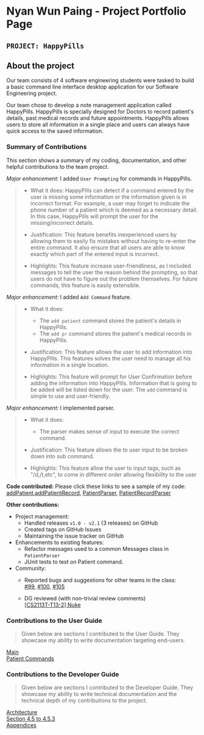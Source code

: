 # Nyan Wun Paing - Project Portfolio Page

## `PROJECT: HappyPills`

## About the project
Our team consists of 4 software engineering students were tasked to build a basic command line interface desktop 
application for our Software Engineering project.

Our team chose to develop a note management application called HappyPills. HappyPills is specially designed for 
Doctors to record patient's details, past medical records and future appointments. HappyPills allows users
to store all information in a single place and users can always have quick access to the saved information.

### Summary of Contributions
This section shows a summary of my coding, documentation, and other helpful contributions to the team project.

*Major enhancement:* I added `User Prompting` for commands in HappyPills.
>   + What it does: HappyPills can detect if a command entered by the user is missing some information or the 
>   information given is in incorrect format. For example, a user may forget to indicate the phone number of a patient
>   which is deemed as a necessary detail. In this case, HappyPills will prompt the user for the missing/incorrect 
>   details.
>
>   + Justification: This feature benefits inexperienced users by allowing them to easily fix mistakes without having to
>   re-enter the entire command. It also ensure that all users are able to know exactly which part of the entered input 
>   is incorrect.
>
>   + Highlights: This feature increase user-friendliness, as I included messages to tell the user the reason 
>   behind the prompting, so that users do not have to figure out the problem themselves.
>   For future commands, this feature is easily extensible. 
   
*Major enhancement:* I added `Add Command` feature.
>   + What it does: 
>       - The `add patient` command stores the patient's details in HappyPills.
>       - The `add pr` command stores the patient's medical records in HappyPills.
>
>   + Justification: This feature allows the user to add information into HappyPills. This features solves the user need
>     to manage all his information in a single location.
>
>   + Highlights: This feature will prompt for User Confirmation before adding the information into HappyPills. 
>     Information that is going to be added will be listed down for the user. The `add` command is simple to use and
>     user-friendly.

*Major enhancement:* I implemented parser.
>   + What it does: 
>       - The parser makes sense of input to execute the correct command.
>
>   + Justification: This feature allows the to user input to be broken down into sub command.
>
>   + Highlights: This feature allow the user to input tags, such as "/d,/t,etc", to come in different order
>   allowing flexibility to the user

    
**Code contributed:** Please click these links to see a sample of my code: 
[addPatient](),[addPatientRecord](), [PatientParser](), [PatientRecordParser]()  

**Other contributions:**
- Project management:
    + Handled releases `v1.0 - v2.1` (3 releases) on GitHub
    + Created tags on GitHub Issues
    + Maintaining the issue tracker on GitHub
- Enhancements to existing features:
    + Refactor messages used to a common Messages class in `PatientParser`
    + JUnit tests to test on Patient command.
- Community:
    + Reported bugs and suggestions for other teams in the class:  
    [#99](https://github.com/AY1920S2-CS2113-T15-2/tp/issues/99),
    [#100](https://github.com/AY1920S2-CS2113-T15-2/tp/issues/100), 
    [#105](https://github.com/AY1920S2-CS2113-T15-2/tp/issues/105)
  
    + DG reviewed (with non-trivial review comments)  
    [[CS2113T-T13-2] Nuke](https://github.com/nus-cs2113-AY1920S2/tp/pull/16)

### Contributions to the User Guide
> Given below are sections I contributed to the User Guide. 
> They showcase my ability to write documentation targeting end-users.

[Main](https://github.com/AY1920S2-CS2113T-T12-2/tp/blob/master/docs/UserGuide.md)  
[Patient Commands](https://github.com/AY1920S2-CS2113T-T12-2/tp/blob/master/docs/UserGuide-Patient.md)

### Contributions to the Developer Guide
> Given below are sections I contributed to the Developer Guide. 
> They showcase my ability to write technical documentation and the technical depth of my contributions to the project.

[Architecture](https://ay1920s2-cs2113t-t12-2.github.io/tp/DeveloperGuide.html#31-architecture)  
[Section 4.5 to 4.5.3](https://github.com/AY1920S2-CS2113T-T12-2/tp/blob/master/docs/DeveloperGuide.md#41-patient-details-feature)  
[Appendices](https://github.com/AY1920S2-CS2113T-T12-2/tp/blob/master/docs/DeveloperGuide.md#43-user-prompting)  